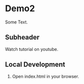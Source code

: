 # Demo2

Some Text.

## Subheader

Watch tutorial on youtube.

## Local Development

1. Open index.html in your browser.